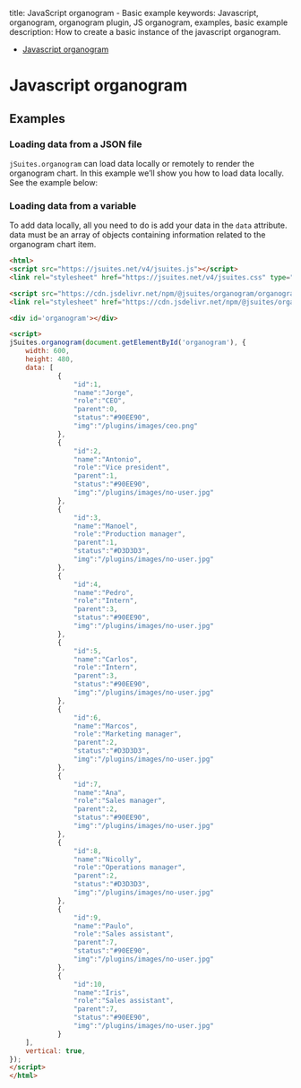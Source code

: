 title: JavaScript organogram - Basic example
keywords: Javascript, organogram, organogram plugin, JS organogram, examples, basic example
description: How to create a basic instance of the javascript organogram.

* [Javascript organogram](/docs/v4/organogram)

Javascript organogram
=====================

Examples
--------

  

### Loading data from a JSON file

`jSuites.organogram` can load data locally or remotely to render the organogram chart. In this example we’ll show you how to load data locally. See the example below:  

### Loading data from a variable

To add data locally, all you need to do is add your data in the `data` attribute. data must be an array of objects containing information related to the organogram chart item.

```html
<html>
<script src="https://jsuites.net/v4/jsuites.js"></script>
<link rel="stylesheet" href="https://jsuites.net/v4/jsuites.css" type="text/css" />

<script src="https://cdn.jsdelivr.net/npm/@jsuites/organogram/organogram.min.js"></script>
<link rel="stylesheet" href="https://cdn.jsdelivr.net/npm/@jsuites/organogram/organogram.min.css" type="text/css" />

<div id='organogram'></div>

<script>
jSuites.organogram(document.getElementById('organogram'), {
    width: 600,
    height: 480,
    data: [
            {
                "id":1,
                "name":"Jorge",
                "role":"CEO",
                "parent":0,
                "status":"#90EE90",
                "img":"/plugins/images/ceo.png"
            },
            {
                "id":2,
                "name":"Antonio",
                "role":"Vice president",
                "parent":1,
                "status":"#90EE90",
                "img":"/plugins/images/no-user.jpg"
            },
            {
                "id":3,
                "name":"Manoel",
                "role":"Production manager",
                "parent":1,
                "status":"#D3D3D3",
                "img":"/plugins/images/no-user.jpg"
            },
            {
                "id":4,
                "name":"Pedro",
                "role":"Intern",
                "parent":3,
                "status":"#90EE90",
                "img":"/plugins/images/no-user.jpg"
            },
            {
                "id":5,
                "name":"Carlos",
                "role":"Intern",
                "parent":3,
                "status":"#90EE90",
                "img":"/plugins/images/no-user.jpg"
            },
            {
                "id":6,
                "name":"Marcos",
                "role":"Marketing manager",
                "parent":2,
                "status":"#D3D3D3",
                "img":"/plugins/images/no-user.jpg"
            },
            {
                "id":7,
                "name":"Ana",
                "role":"Sales manager",
                "parent":2,
                "status":"#90EE90",
                "img":"/plugins/images/no-user.jpg"
            },
            {
                "id":8,
                "name":"Nicolly",
                "role":"Operations manager",
                "parent":2,
                "status":"#D3D3D3",
                "img":"/plugins/images/no-user.jpg"
            },
            {
                "id":9,
                "name":"Paulo",
                "role":"Sales assistant",
                "parent":7,
                "status":"#90EE90",
                "img":"/plugins/images/no-user.jpg"
            },
            {
                "id":10,
                "name":"Iris",
                "role":"Sales assistant",
                "parent":7,
                "status":"#90EE90",
                "img":"/plugins/images/no-user.jpg"
            }
    ],
    vertical: true,
});
</script>
</html>
```
